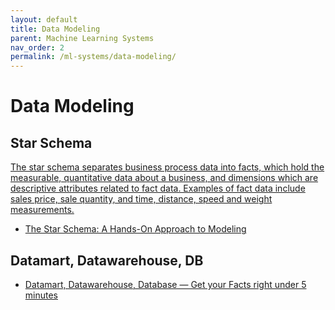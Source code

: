 ```yaml
---
layout: default
title: Data Modeling
parent: Machine Learning Systems
nav_order: 2
permalink: /ml-systems/data-modeling/
---
```


# Data Modeling

## Star Schema

[The star schema separates business process data into facts, which hold the measurable, quantitative data about a business, and dimensions which are descriptive attributes related to fact data. Examples of fact data include sales price, sale quantity, and time, distance, speed and weight measurements.](https://en.wikipedia.org/wiki/Star_schema)

- [The Star Schema: A Hands-On Approach to Modeling](https://medium.com/mlearning-ai/the-star-schema-a-hands-on-approach-to-modeling-fcf9e87edc08)

## Datamart, Datawarehouse, DB
- [Datamart, Datawarehouse, Database — Get your Facts right under 5 minutes](https://dhavalthakur.medium.com/datamart-datawarehouse-database-get-your-facts-right-under-5-minutes-903ff4dc8d12)